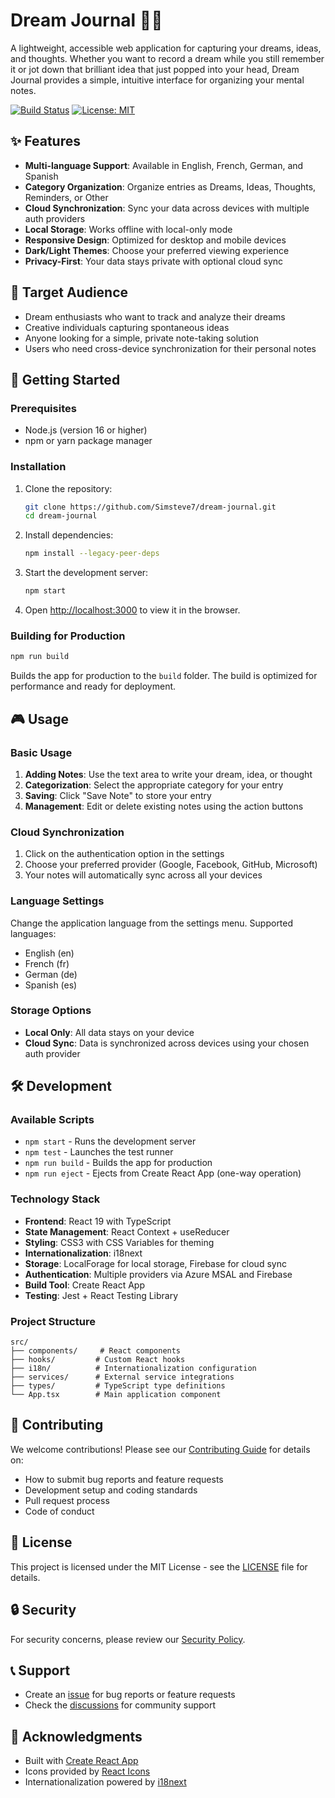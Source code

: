# Dream Journal 🌙✨

A lightweight, accessible web application for capturing your dreams, ideas, and thoughts. Whether you want to record a dream while you still remember it or jot down that brilliant idea that just popped into your head, Dream Journal provides a simple, intuitive interface for organizing your mental notes.

[![Build Status](https://github.com/Simsteve7/dream-journal/workflows/CI/badge.svg)](https://github.com/Simsteve7/dream-journal/actions)
[![License: MIT](https://img.shields.io/badge/License-MIT-yellow.svg)](https://opensource.org/licenses/MIT)

## ✨ Features

- **Multi-language Support**: Available in English, French, German, and Spanish
- **Category Organization**: Organize entries as Dreams, Ideas, Thoughts, Reminders, or Other
- **Cloud Synchronization**: Sync your data across devices with multiple auth providers
- **Local Storage**: Works offline with local-only mode
- **Responsive Design**: Optimized for desktop and mobile devices
- **Dark/Light Themes**: Choose your preferred viewing experience
- **Privacy-First**: Your data stays private with optional cloud sync

## 🎯 Target Audience

- Dream enthusiasts who want to track and analyze their dreams
- Creative individuals capturing spontaneous ideas
- Anyone looking for a simple, private note-taking solution
- Users who need cross-device synchronization for their personal notes

## 🚀 Getting Started

### Prerequisites

- Node.js (version 16 or higher)
- npm or yarn package manager

### Installation

1. Clone the repository:
   ```bash
   git clone https://github.com/Simsteve7/dream-journal.git
   cd dream-journal
   ```

2. Install dependencies:
   ```bash
   npm install --legacy-peer-deps
   ```

3. Start the development server:
   ```bash
   npm start
   ```

4. Open [http://localhost:3000](http://localhost:3000) to view it in the browser.

### Building for Production

```bash
npm run build
```

Builds the app for production to the `build` folder. The build is optimized for performance and ready for deployment.

## 🎮 Usage

### Basic Usage

1. **Adding Notes**: Use the text area to write your dream, idea, or thought
2. **Categorization**: Select the appropriate category for your entry
3. **Saving**: Click "Save Note" to store your entry
4. **Management**: Edit or delete existing notes using the action buttons

### Cloud Synchronization

1. Click on the authentication option in the settings
2. Choose your preferred provider (Google, Facebook, GitHub, Microsoft)
3. Your notes will automatically sync across all your devices

### Language Settings

Change the application language from the settings menu. Supported languages:
- English (en)
- French (fr)
- German (de)
- Spanish (es)

### Storage Options

- **Local Only**: All data stays on your device
- **Cloud Sync**: Data is synchronized across devices using your chosen auth provider

## 🛠️ Development

### Available Scripts

- `npm start` - Runs the development server
- `npm test` - Launches the test runner
- `npm run build` - Builds the app for production
- `npm run eject` - Ejects from Create React App (one-way operation)

### Technology Stack

- **Frontend**: React 19 with TypeScript
- **State Management**: React Context + useReducer
- **Styling**: CSS3 with CSS Variables for theming
- **Internationalization**: i18next
- **Storage**: LocalForage for local storage, Firebase for cloud sync
- **Authentication**: Multiple providers via Azure MSAL and Firebase
- **Build Tool**: Create React App
- **Testing**: Jest + React Testing Library

### Project Structure

```
src/
├── components/     # React components
├── hooks/         # Custom React hooks
├── i18n/          # Internationalization configuration
├── services/      # External service integrations
├── types/         # TypeScript type definitions
└── App.tsx        # Main application component
```

## 🤝 Contributing

We welcome contributions! Please see our [Contributing Guide](CONTRIBUTING.md) for details on:

- How to submit bug reports and feature requests
- Development setup and coding standards
- Pull request process
- Code of conduct

## 📝 License

This project is licensed under the MIT License - see the [LICENSE](LICENSE) file for details.

## 🔒 Security

For security concerns, please review our [Security Policy](SECURITY.md).

## 📞 Support

- Create an [issue](https://github.com/Simsteve7/dream-journal/issues) for bug reports or feature requests
- Check the [discussions](https://github.com/Simsteve7/dream-journal/discussions) for community support

## 🎉 Acknowledgments

- Built with [Create React App](https://github.com/facebook/create-react-app)
- Icons provided by [React Icons](https://react-icons.github.io/react-icons/)
- Internationalization powered by [i18next](https://www.i18next.com/)
